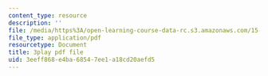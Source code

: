 ```yaml
---
content_type: resource
description: ''
file: /media/https%3A/open-learning-course-data-rc.s3.amazonaws.com/15-960-new-executive-thinking-social-impact-technology-projects-fall-2017-spring-2018/3eeff868e4ba68547ee1a18cd20aefd5_HaySEpWEsdU.pdf
file_type: application/pdf
resourcetype: Document
title: 3play pdf file
uid: 3eeff868-e4ba-6854-7ee1-a18cd20aefd5
---
```

